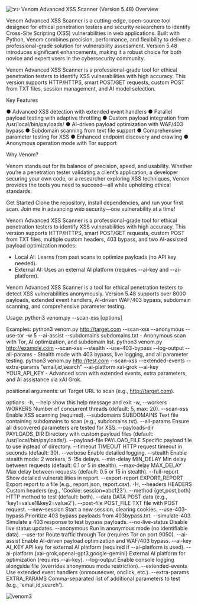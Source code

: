 ![יניב](https://github.com/user-attachments/assets/bb26572f-2d8b-400e-b4e6-7d70536cc51e)
Venom Advanced XSS Scanner (Version 5.48)
Overview

Venom Advanced XSS Scanner is a cutting-edge, open-source tool designed for ethical penetration testers and security researchers to identify Cross-Site Scripting (XSS) vulnerabilities in web applications. Built with Python, Venom combines precision, performance, and flexibility to deliver a professional-grade solution for vulnerability assessment. Version 5.48 introduces significant enhancements, making it a robust choice for both novice and expert users in the cybersecurity community.

Venom Advanced XSS Scanner is a professional-grade tool for ethical penetration testers to identify XSS vulnerabilities with high accuracy. This version supports HTTP/HTTPS, smart POST/GET requests, custom POST from TXT files, session management, and AI model selection.

Key Features

● Advanced XSS detection with extended event handlers
● Parallel payload testing with adaptive throttling
● Custom payload integration from /usr/local/bin/payloads/
● AI-driven payload optimization with WAF/403 bypass
● Subdomain scanning from text file support
● Comprehensive parameter testing for XSS
● Enhanced endpoint discovery and crawling
● Anonymous operation mode with Tor support


Why Venom?

Venom stands out for its balance of precision, speed, and usability. Whether you’re a penetration tester validating a client’s application, a developer securing your own code, or a researcher exploring XSS techniques, Venom provides the tools you need to succeed—all while upholding ethical standards.

Get Started
Clone the repository, install dependencies, and run your first scan. Join me in advancing web security—one vulnerability at a time!

Venom Advanced XSS Scanner is a professional-grade tool for ethical penetration testers to identify XSS vulnerabilities with high accuracy. This version supports HTTP/HTTPS, smart POST/GET requests, custom POST from TXT files, multiple custom headers, 403 bypass, and two AI-assisted payload optimization modes:
- Local AI: Learns from past scans to optimize payloads (no API key needed).
- External AI: Uses an external AI platform (requires --ai-key and --ai-platform).

Venom Advanced XSS Scanner is a tool for ethical penetration testers to detect XSS vulnerabilities anonymously. Version 5.48 supports over 8000 payloads, extended event handlers, AI-driven WAF/403 bypass, subdomain scanning, and comprehensive parameter testing.

Usage:
  python3 venom.py <url> --scan-xss [options]

Examples:
  python3 venom.py http://target.com --scan-xss --anonymous --use-tor -w 5 --ai-assist --subdomains subdomains.txt
    - Anonymous scan with Tor, AI optimization, and subdomain list.
  python3 venom.py http://example.com --scan-xss --stealth --use-403-bypass --log-output --all-params
    - Stealth mode with 403 bypass, live logging, and all parameter testing.
  python3 venom.py http://test.com --scan-xss --extended-events --extra-params "email,id,search" --ai-platform xai-grok --ai-key YOUR_API_KEY
    - Advanced scan with extended events, extra parameters, and AI assistance via xAI Grok.

positional arguments:
  url                   Target URL to scan (e.g., http://target.com).

options:
  -h, --help            show this help message and exit
  -w, --workers WORKERS
                        Number of concurrent threads (default: 5, max: 20).
  --scan-xss            Enable XSS scanning (required).
  --subdomains SUBDOMAINS
                        Text file containing subdomains to scan (e.g., subdomains.txt).
  --all-params          Ensure all discovered parameters are tested for XSS.
  --payloads-dir PAYLOADS_DIR
                        Directory with custom payload files (default: /usr/local/bin/payloads/).
  --payload-file PAYLOAD_FILE
                        Specific payload file to use instead of directory.
  --timeout TIMEOUT     HTTP request timeout in seconds (default: 30).
  --verbose             Enable detailed logging.
  --stealth             Enable stealth mode: 2 workers, 5-15s delays.
  --min-delay MIN_DELAY
                        Min delay between requests (default: 0.1 or 5 in stealth).
  --max-delay MAX_DELAY
                        Max delay between requests (default: 0.5 or 15 in stealth).
  --full-report         Show detailed vulnerabilities in report.
  --export-report EXPORT_REPORT
                        Export report to a file (e.g., report.json, report.csv).
  -H, --headers HEADERS
                        Custom headers (e.g., 'Cookie: session=abc123').
  --method {get,post,both}
                        HTTP method to test (default: both).
  --data DATA           POST data (e.g., 'key1=value1&key2=value2').
  --post-file POST_FILE
                        TXT file with POST request.
  --new-session         Start a new session, clearing cookies.
  --use-403-bypass      Prioritize 403 bypass payloads from 403bypass.txt.
  --simulate-403        Simulate a 403 response to test bypass payloads.
  --no-live-status      Disable live status updates.
  --anonymous           Run in anonymous mode (no identifiable data).
  --use-tor             Route traffic through Tor (requires Tor on port 9050).
  --ai-assist           Enable AI-driven payload optimization and WAF/403 bypass.
  --ai-key AI_KEY       API key for external AI platform (required if --ai-platform is used).
  --ai-platform {xai-grok,openai-gpt3,google-gemini}
                        External AI platform for optimization (requires --ai-key).
  --log-output          Enable console logging alongside file (overrides anonymous mode restriction).
  --extended-events     Use extended event handlers (onmouseover, onclick, etc.).
  --extra-params EXTRA_PARAMS
                        Comma-separated list of additional parameters to test (e.g., 'email,id,search'). 
  
  
  
  
  
  
  
  
  
  
  ![venom3](https://github.com/user-attachments/assets/6eb037b4-362c-4faf-a103-98284706e4b3)
                                           



